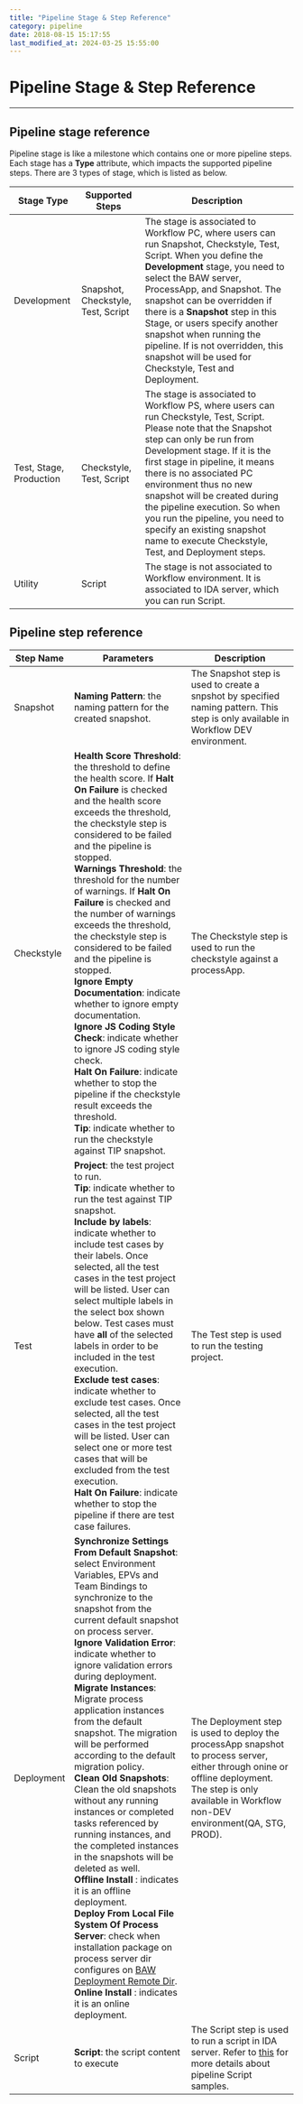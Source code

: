 ```yaml
---
title: "Pipeline Stage & Step Reference"
category: pipeline
date: 2018-08-15 15:17:55
last_modified_at: 2024-03-25 15:55:00
---
```


# Pipeline Stage & Step Reference
***

## Pipeline stage reference

Pipeline stage is like a milestone which contains one or more pipeline steps. Each stage has a **Type** attribute, which impacts the supported pipeline steps. There are 3 types of stage, which is listed as below.

  |   Stage Type        | Supported Steps                          |  Description |
  | ---------------------- |---------------------------------------|---------------|    
  | Development         | Snapshot, Checkstyle, Test, Script       | The stage is associated to Workflow PC, where users can run Snapshot, Checkstyle, Test, Script. When you define the **Development** stage, you need to select the BAW server, ProcessApp, and Snapshot. The snapshot can be overridden if there is a **Snapshot** step in this Stage, or users specify another snapshot when running the pipeline. If is not overridden, this snapshot will be used for Checkstyle, Test and Deployment.|
  | Test, Stage, Production | Checkstyle, Test, Script             | The stage is associated to Workflow PS, where users can run Checkstyle, Test, Script. Please note that the Snapshot step can only be run from Development stage. If it is the first stage in pipeline, it means there is no associated PC environment thus no new snapshot will be created during the pipeline execution. So when you run the pipeline, you need to specify an existing snapshot name to execute Checkstyle, Test, and Deployment steps.|
  | Utility         | Script                 | The stage is not associated to Workflow environment. It is associated to IDA server, which you can run Script. |

## Pipeline step reference


  |   Step Name        | Parameters                          | Description                                                             |
  | ---------------------- |----------------------------------|---------------------------------------|                                          
  | Snapshot             |   **Naming Pattern**: the naming pattern for the created snapshot. | The Snapshot step is used to create a snpshot by specified naming pattern. This step is only available in Workflow DEV environment.|
  | Checkstyle             |   **Health Score Threshold**: the threshold to define the health score. If **Halt On Failure** is checked and the health score exceeds the threshold, the checkstyle step is considered to be failed and the pipeline is stopped. <br>**Warnings Threshold**: the threshold for the number of warnings. If **Halt On Failure** is checked and the number of warnings exceeds the threshold, the checkstyle step is considered to be failed and the pipeline is stopped.<br>**Ignore Empty Documentation**: indicate whether to ignore empty documentation.<br>**Ignore JS Coding Style Check**: indicate whether to ignore JS coding style check.<br>**Halt On Failure**: indicate whether to stop the pipeline if the checkstyle result exceeds the threshold.<br>**Tip**: indicate whether to run the checkstyle against TIP snapshot. | The Checkstyle step is used to run the checkstyle against a processApp.|
  | Test                  |  **Project**: the test project to run. <br>**Tip**: indicate whether to run the test against TIP snapshot. <br>**Include by labels**: indicate whether to include test cases by their labels. Once selected, all the test cases in the test project will be listed. User can select multiple labels in the select box shown below. Test cases must have **all** of the selected labels in order to be included in the test execution.<br>**Exclude test cases**: indicate whether to exclude test cases. Once selected, all the test cases in the test project will be listed. User can select one or more test cases that will be excluded from the test execution.<br>**Halt On Failure**: indicate whether to stop the pipeline if there are test case failures.|The Test step is used to run the testing project.|     
  | Deployment             |  **Synchronize Settings From Default Snapshot**: select Environment Variables, EPVs and Team Bindings to synchronize to the snapshot from the current default snapshot on process server.<br>**Ignore Validation Error**: indicate whether to ignore validation errors during deployment.<br>**Migrate Instances**: Migrate process application instances from the default snapshot. The migration will be performed according to the default migration policy.<br>**Clean Old Snapshots**: Clean the old snapshots without any running instances or completed tasks referenced by running instances, and the completed instances in the snapshots will be deleted as well.<br>**Offline Install** : indicates it is an offline deployment. <br>**Deploy From Local File System Of Process Server**: check when installation package on process server dir configures on [BAW Deployment Remote Dir].<br>**Online Install** : indicates it is an online deployment.|  The Deployment step is used to deploy the processApp snapshot to process server, either through onine or offline deployment. The step is only available in Workflow non-DEV environment(QA, STG, PROD). |
  | Script                   | **Script**: the script content to execute  |   The Script step is used to run a script in IDA server. Refer to [this] for more details about pipeline Script samples.|   

[this]: ../pipeline/pipeline-pipeline-script.html
[BAW Deployment Remote Dir]: ../administration/administration-settings-configuration.html#pipeline-configuration
